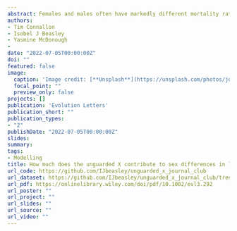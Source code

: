 ```yaml
---
abstract: Females and males often have markedly different mortality rates and life spans, but it is unclear why these forms of sexual dimorphism evolve. The unguarded X hypothesis contends that dimorphic life spans arise from sex differences in X or Z chromosome copy number (i.e., one copy in the “heterogametic” sex; two copies in the “homogametic” sex), which leads to a disproportionate expression of deleterious mutations by the heterogametic sex (e.g., mammalian males; avian females). Although data on adult sex ratios and sex-specific longevity are consistent with predictions of the unguarded X hypothesis, direct experimental evidence remains scant, and alternative explanations are difficult to rule out. Using a simple population genetic model, we show that the unguarded X effect on sex differential mortality is a function of several reasonably well-studied evolutionary parameters, including the proportion of the genome that is sex linked, the genomic deleterious mutation rate, the mean dominance of deleterious mutations, the relative rates of mutation and strengths of selection in each sex, and the average effect of mutations on survival and longevity relative to their effects on fitness. We review published estimates of these parameters, parameterize our model with them, and show that unguarded X effects are too small to explain observed sex differences in life span across species. For example, sex differences in mean life span are known to often exceed 20% (e.g., in mammals), whereas our parameterized models predict unguarded X effects of a few percent (e.g., 1–3% in Drosophila and mammals). Indeed, these predicted unguarded X effects fall below statistical thresholds of detectability in most experiments, potentially explaining why direct tests of the hypothesis have generated little support for it. Our results suggest that evolution of sexually dimorphic life spans is predominantly attributable to other mechanisms, potentially including “toxic Y” effects and sexual dimorphism for optimal investment in survival versus reproduction.
authors:
- Tim Connallon
- Isobel J Beasley
- Yasmine McDonough
- 
date: "2022-07-05T00:00:00Z"
doi: ""
featured: false
image:
  caption: 'Image credit: [**Unsplash**](https://unsplash.com/photos/jdD8gXaTZsc)'
  focal_point: ""
  preview_only: false
projects: []
publication: 'Evolution Letters'
publication_short: ""
publication_types:
- "2"
publishDate: "2022-07-05T00:00:00Z"
slides: 
summary: 
tags:
- Modelling
title: How much does the unguarded X contribute to sex differences in life span?
url_code: https://github.com/IJbeasley/unguarded_x_journal_club
url_dataset: https://github.com/IJbeasley/unguarded_x_journal_club/tree/master/data
url_pdf: https://onlinelibrary.wiley.com/doi/pdf/10.1002/evl3.292
url_poster: ""
url_project: ""
url_slides: ""
url_source: ""
url_video: ""
---
```



